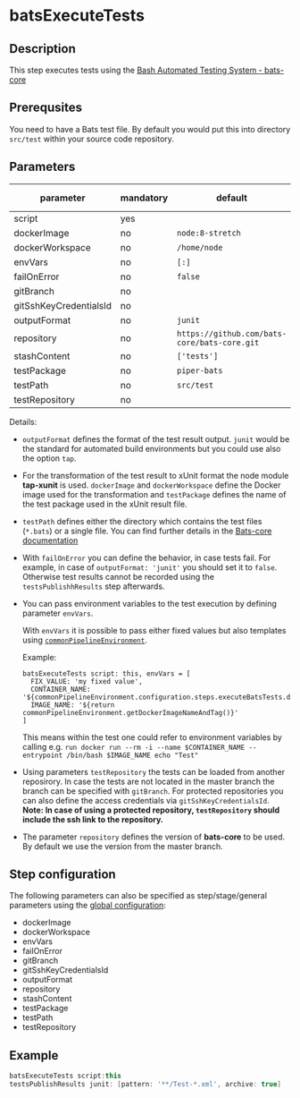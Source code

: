 # batsExecuteTests

## Description

This step executes tests using the [Bash Automated Testing System - bats-core](https://github.com/bats-core/bats-core)

## Prerequsites

You need to have a Bats test file. By default you would put this into directory `src/test` within your source code repository.

## Parameters

| parameter | mandatory | default | possible values |
|-----------|-----------|---------|-----------------|
| script | yes |  |  |
| dockerImage | no | `node:8-stretch` | |
| dockerWorkspace | no |`/home/node`| |
| envVars | no | `[:]` | |
| failOnError | no | `false` | |
| gitBranch | no | | |
| gitSshKeyCredentialsId | no | | |
| outputFormat | no | `junit` | `tap` |
| repository | no | `https://github.com/bats-core/bats-core.git` | |
| stashContent | no | `['tests']` | |
| testPackage | no | `piper-bats` | |
| testPath | no | `src/test`| |
| testRepository | no | | |

Details:

* `outputFormat` defines the format of the test result output. `junit` would be the standard for automated build environments but you could use also the option `tap`.
* For the transformation of the test result to xUnit format the node module **tap-xunit** is used. `dockerImage` and `dockerWorkspace` define the Docker image used for the transformation and `testPackage` defines the name of the test package used in the xUnit result file.
* `testPath` defines either the directory which contains the test files (`*.bats`) or a single file. You can find further details in the [Bats-core documentation](https://github.com/bats-core/bats-core#usage)
* With `failOnError` you can define the behavior, in case tests fail. For example, in case of `outputFormat: 'junit'` you should set it to `false`. Otherwise test results cannot be recorded using the `testsPublishhResults` step afterwards.
* You can pass environment variables to the test execution by defining parameter `envVars`.

    With `envVars` it is possible to pass either fixed values but also templates using [`commonPipelineEnvironment`](commonPipelineEnvironment.md).

    Example:
    ```
    batsExecuteTests script: this, envVars = [
      FIX_VALUE: 'my fixed value',
      CONTAINER_NAME: '${commonPipelineEnvironment.configuration.steps.executeBatsTests.dockerContainerName}',
      IMAGE_NAME: '${return commonPipelineEnvironment.getDockerImageNameAndTag()}'
    ]
    ```

    This means within the test one could refer to environment variables by calling e.g.
    `run docker run --rm -i --name $CONTAINER_NAME --entrypoint /bin/bash $IMAGE_NAME echo "Test"`

* Using parameters `testRepository` the tests can be loaded from another reposirory. In case the tests are not located in the master branch the branch can be specified with `gitBranch`. For protected repositories you can also define the access credentials via `gitSshKeyCredentialsId`. **Note: In case of using a protected repository, `testRepository` should include the ssh link to the repository.**
* The parameter `repository` defines the version of **bats-core** to be used. By default we use the version from the master branch.

## Step configuration

The following parameters can also be specified as step/stage/general parameters using the [global configuration](../configuration.md):

* dockerImage
* dockerWorkspace
* envVars
* failOnError
* gitBranch
* gitSshKeyCredentialsId
* outputFormat
* repository
* stashContent
* testPackage
* testPath
* testRepository

## Example

```groovy
batsExecuteTests script:this
testsPublishResults junit: [pattern: '**/Test-*.xml', archive: true]
```
